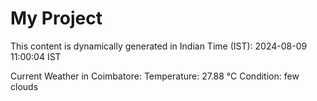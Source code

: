 # My Project

This content is dynamically generated in Indian Time (IST): 2024-08-09 11:00:04 IST


Current Weather in Coimbatore:
Temperature: 27.88 °C
Condition: few clouds
